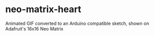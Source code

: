 # neo-matrix-heart
Animated GIF converted to an Arduino compatible sketch, shown on Adafruit's 16x16 Neo Matrix
